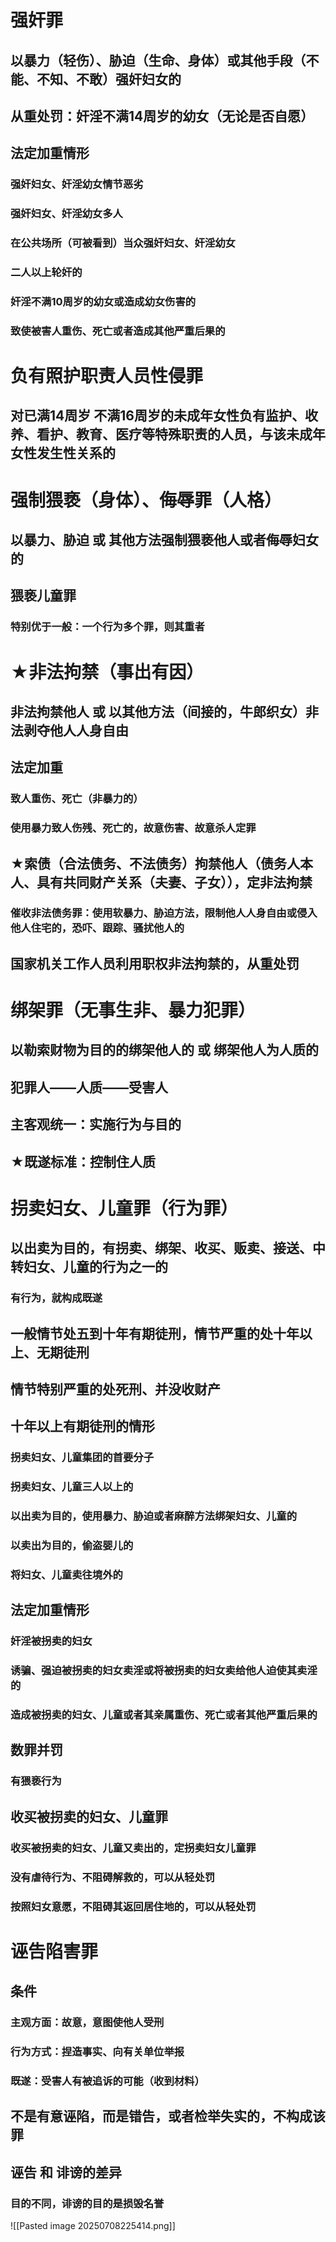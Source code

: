# 强奸罪
## 以暴力（轻伤）、胁迫（生命、身体）或其他手段（不能、不知、不敢）强奸妇女的
## 从重处罚：奸淫不满14周岁的幼女（无论是否自愿）
## 法定加重情形
### 强奸妇女、奸淫幼女情节恶劣
### 强奸妇女、奸淫幼女多人
### 在公共场所（可被看到）当众强奸妇女、奸淫幼女
### 二人以上轮奸的
### 奸淫不满10周岁的幼女或造成幼女伤害的
### 致使被害人重伤、死亡或者造成其他严重后果的
# 负有照护职责人员性侵罪
## 对已满14周岁 不满16周岁的未成年女性负有监护、收养、看护、教育、医疗等特殊职责的人员，与该未成年女性发生性关系的

# 强制猥亵（身体）、侮辱罪（人格）
## 以暴力、胁迫 或 其他方法强制猥亵他人或者侮辱妇女的
## 猥亵儿童罪
### 特别优于一般：一个行为多个罪，则其重者
# ★非法拘禁（事出有因）
## 非法拘禁他人 或 以其他方法（间接的，牛郎织女）非法剥夺他人人身自由
## 法定加重
### 致人重伤、死亡（非暴力的）
### 使用暴力致人伤残、死亡的，故意伤害、故意杀人定罪
## ★索债（合法债务、不法债务）拘禁他人（债务人本人、具有共同财产关系（夫妻、子女）），定非法拘禁
### 催收非法债务罪：使用软暴力、胁迫方法，限制他人人身自由或侵入他人住宅的，恐吓、跟踪、骚扰他人的

## 国家机关工作人员利用职权非法拘禁的，从重处罚

# 绑架罪（无事生非、暴力犯罪）
## 以勒索财物为目的的绑架他人的 或 绑架他人为人质的
## 犯罪人——人质——受害人
## 主客观统一：实施行为与目的
## ★既遂标准：控制住人质
# 拐卖妇女、儿童罪（行为罪）
## 以出卖为目的，有拐卖、绑架、收买、贩卖、接送、中转妇女、儿童的行为之一的
### 有行为，就构成既遂
## 一般情节处五到十年有期徒刑，情节严重的处十年以上、无期徒刑
## 情节特别严重的处死刑、并没收财产
## 十年以上有期徒刑的情形
### 拐卖妇女、儿童集团的首要分子
### 拐卖妇女、儿童三人以上的
### 以出卖为目的，使用暴力、胁迫或者麻醉方法绑架妇女、儿童的
### 以卖出为目的，偷盗婴儿的
### 将妇女、儿童卖往境外的
## 法定加重情形
### 奸淫被拐卖的妇女
### 诱骗、强迫被拐卖的妇女卖淫或将被拐卖的妇女卖给他人迫使其卖淫的
### 造成被拐卖的妇女、儿童或者其亲属重伤、死亡或者其他严重后果的
## 数罪并罚
### 有猥亵行为

## 收买被拐卖的妇女、儿童罪
### 收买被拐卖的妇女、儿童又卖出的，定拐卖妇女儿童罪
### 没有虐待行为、不阻碍解救的，可以从轻处罚
### 按照妇女意愿，不阻碍其返回居住地的，可以从轻处罚
# 诬告陷害罪
## 条件
### 主观方面：故意，意图使他人受刑
### 行为方式：捏造事实、向有关单位举报
### 既遂：受害人有被追诉的可能（收到材料）
## 不是有意诬陷，而是错告，或者检举失实的，不构成该罪
## 诬告 和 诽谤的差异
### 目的不同，诽谤的目的是损毁名誉
![[Pasted image 20250708225414.png]]
